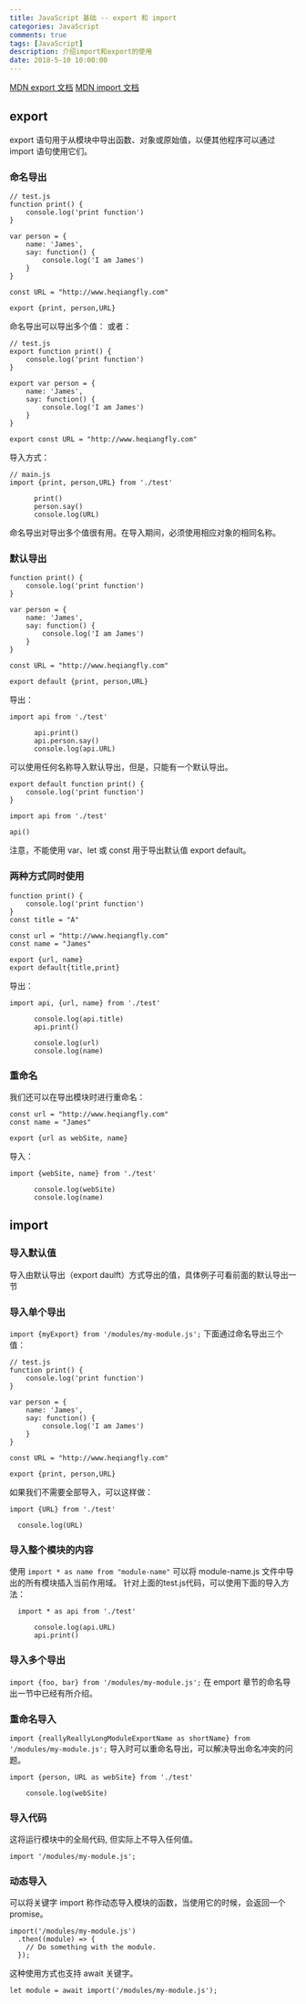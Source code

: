 ```yaml
---
title: JavaScript 基础 -- export 和 import
categories: JavaScript
comments: true
tags: [JavaScript]
description: 介绍import和export的使用
date: 2018-5-10 10:00:00
---
```


[MDN export 文档](https://developer.mozilla.org/zh-CN/docs/Web/JavaScript/Reference/Statements/export)
[MDN import 文档](https://developer.mozilla.org/zh-CN/docs/Web/JavaScript/Reference/Statements/import)

## export

export 语句用于从模块中导出函数、对象或原始值，以便其他程序可以通过 import 语句使用它们。

### 命名导出

```
// test.js
function print() {
    console.log('print function')
}

var person = {
    name: 'James',
    say: function() {
        console.log('I am James')
    }
}

const URL = "http://www.heqiangfly.com"

export {print, person,URL}
```

命名导出可以导出多个值：
或者：

```
// test.js
export function print() {
    console.log('print function')
}

export var person = {
    name: 'James',
    say: function() {
        console.log('I am James')
    }
}

export const URL = "http://www.heqiangfly.com"
```

导入方式：

```
// main.js
import {print, person,URL} from './test'

      print()
      person.say()
      console.log(URL)

```

命名导出对导出多个值很有用。在导入期间，必须使用相应对象的相同名称。

### 默认导出

```
function print() {
    console.log('print function')
}

var person = {
    name: 'James',
    say: function() {
        console.log('I am James')
    }
}

const URL = "http://www.heqiangfly.com"

export default {print, person,URL}
```

导出：

```
import api from './test'

      api.print()
      api.person.say()
      console.log(api.URL)
```

可以使用任何名称导入默认导出，但是，只能有一个默认导出。

```
export default function print() {
    console.log('print function')
}
```

```
import api from './test'

api()
```

注意，不能使用 var、let 或 const 用于导出默认值 export default。

### 两种方式同时使用

```
function print() {
    console.log('print function')
}
const title = "A"

const url = "http://www.heqiangfly.com"
const name = "James"

export {url, name}
export default{title,print}
```

导出：

```
import api, {url, name} from './test'

      console.log(api.title)
      api.print()

      console.log(url)
      console.log(name)
```

### 重命名

我们还可以在导出模块时进行重命名：

```
const url = "http://www.heqiangfly.com"
const name = "James"

export {url as webSite, name}
```

导入：

```
import {webSite, name} from './test'

      console.log(webSite)
      console.log(name)
```

## import

### 导入默认值

导入由默认导出（export daulft）方式导出的值，具体例子可看前面的默认导出一节

### 导入单个导出

`import {myExport} from '/modules/my-module.js';`
下面通过命名导出三个值：

```
// test.js
function print() {
    console.log('print function')
}

var person = {
    name: 'James',
    say: function() {
        console.log('I am James')
    }
}

const URL = "http://www.heqiangfly.com"

export {print, person,URL}
```

如果我们不需要全部导入，可以这样做：

```
import {URL} from './test'

  console.log(URL)

```

### 导入整个模块的内容

使用 `import * as name from "module-name"` 可以将 module-name.js 文件中导出的所有模块插入当前作用域。
针对上面的test.js代码，可以使用下面的导入方法：

```
  import * as api from './test'
  
      console.log(api.URL)
      api.print()
```

### 导入多个导出

`import {foo, bar} from '/modules/my-module.js';`
在 emport 章节的命名导出一节中已经有所介绍。

### 重命名导入

`import {reallyReallyLongModuleExportName as shortName} from '/modules/my-module.js';`
导入时可以重命名导出，可以解决导出命名冲突的问题。

```
import {person, URL as webSite} from './test'

    console.log(webSite)
```

### 导入代码

这将运行模块中的全局代码, 但实际上不导入任何值。

```
import '/modules/my-module.js';
```

### 动态导入

可以将关键字 import 称作动态导入模块的函数，当使用它的时候，会返回一个 promise。

```
import('/modules/my-module.js')
  .then((module) => {
    // Do something with the module.
  });
```

这种使用方式也支持 await 关键字。

```
let module = await import('/modules/my-module.js');
```
